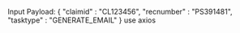 Input Payload:
{
   "claimid" : "CL123456",
   "recnumber" : "PS391481",
   "tasktype" : "GENERATE_EMAIL"
}
 use axios
 
